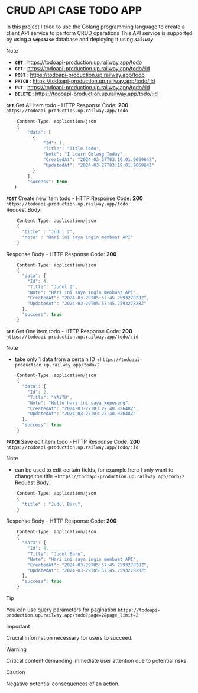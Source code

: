 # CRUD API CASE TODO APP
In this project I tried to use the Golang programming language to create a client API service to perform CRUD operations
This API service is supported by using a **_`Supabase`_** database and deploying it using **_`Railway`_**

> [!NOTE]
> + **`GET`** : https://todoapi-production.up.railway.app/todo
> + **`GET`** : https://todoapi-production.up.railway.app/todo/:id
> + **`POST`** : https://todoapi-production.up.railway.app/todo
> + **`PATCH`** : https://todoapi-production.up.railway.app/todo/:id
> + **`PUT`** : https://todoapi-production.up.railway.app/todo/:id
> + **`DELETE`** : https://todoapi-production.up.railway.app/todo/:id


**`GET`** Get All item todo - HTTP Response Code: **200** <br>
`https://todoapi-production.up.railway.app/todo`
```javascript
    Content-Type: application/json
    {
        "data": [
          {
              "Id": 1,
              "Title": "Title Todo",
              "Note": "I Learn Golang Today",
              "CreatedAt": "2024-03-27T03:19:01.966964Z",
              "UpdatedAt": "2024-03-27T03:19:01.966964Z"
          }
        ],
        "success": true
   }
```

**`POST`** Create new item todo - HTTP Response Code: **200** <br>
`https://todoapi-production.up.railway.app/todo`<br>
Request Body:
```javascript
    Content-Type: application/json
    {
      "title" : "Judul 2",
      "note" : "Hari ini saya ingin membuat API"
    }
```
Response Body - HTTP Response Code: **200**
```javascript
    Content-Type: application/json
    {
      "data": {
        "Id": 4,
        "Title": "Judul 2",
        "Note": "Hari ini saya ingin membuat API",
        "CreatedAt": "2024-03-29T05:57:45.259327828Z",
        "UpdatedAt": "2024-03-29T05:57:45.259327828Z"
      },
      "success": true
    }
```


**`GET`** Get One item todo - HTTP Response Code: **200** <br>
`https://todoapi-production.up.railway.app/todo/:id`
> [!NOTE]
> + take only 1 data from a certain ID
> +`https://todoapi-production.up.railway.app/todo/2`

```javascript
    Content-Type: application/json
    {
      "data": {
        "Id": 2,
        "Title": "YAiTU",
        "Note": "Hello hari ini saya kepeseng",
        "CreatedAt": "2024-03-27T03:22:48.82648Z",
        "UpdatedAt": "2024-03-27T03:22:48.82648Z"
      },
      "success": true
    }
```


**`PATCH`** Save edit item todo - HTTP Response Code: **200** <br>
`https://todoapi-production.up.railway.app/todo/:id`<br>
> [!NOTE]
> + can be used to edit certain fields, for example here I only want to change the title
> +`https://todoapi-production.up.railway.app/todo/2`
Request Body:
```javascript
    Content-Type: application/json
    {
      "title" : "Judul Baru",
    }
```
Response Body - HTTP Response Code: **200**
```javascript
    Content-Type: application/json
    {
      "data": {
        "Id": 4,
        "Title": "Judul Baru",
        "Note": "Hari ini saya ingin membuat API",
        "CreatedAt": "2024-03-29T05:57:45.259327828Z",
        "UpdatedAt": "2024-03-29T05:57:45.259327828Z"
      },
      "success": true
    }
```



> [!TIP]
> You can use query parameters for pagination
> `https://todoapi-production.up.railway.app/todo?page=2&page_limit=2`


> [!IMPORTANT]
> Crucial information necessary for users to succeed.

> [!WARNING]
> Critical content demanding immediate user attention due to potential risks.

> [!CAUTION]
> Negative potential consequences of an action.



